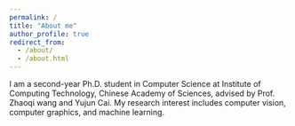 ```yaml
---
permalink: /
title: "About me"
author_profile: true
redirect_from: 
  - /about/
  - /about.html
---
```

I am a second-year Ph.D. student in Computer Science at Institute of Computing Technology, Chinese Academy of Sciences, advised by Prof. Zhaoqi wang and Yujun Cai. My research interest includes computer vision, computer graphics, and machine learning.
